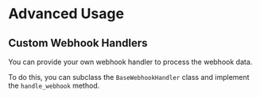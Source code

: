 # Advanced Usage

## Custom Webhook Handlers

You can provide your own webhook handler to process the webhook data.

To do this, you can subclass the `BaseWebhookHandler` class and implement the `handle_webhook` method.